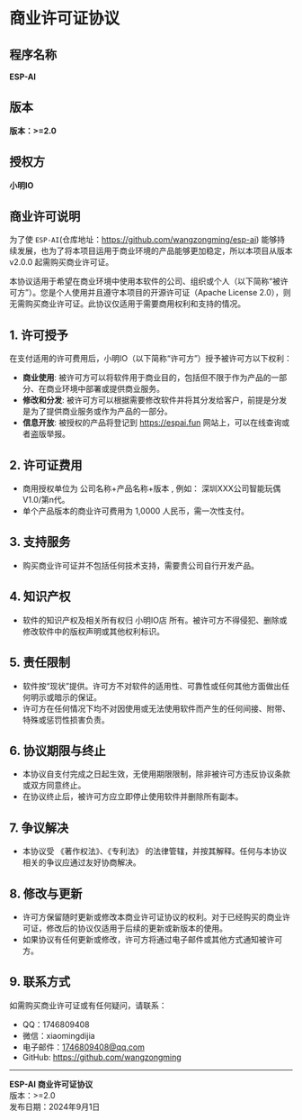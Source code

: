 
# 商业许可证协议

## 程序名称

**ESP-AI**

## 版本

**版本：>=2.0**

## 授权方

**小明IO**

## 商业许可说明

为了使 `ESP-AI`(仓库地址：https://github.com/wangzongming/esp-ai) 能够持续发展，也为了将本项目运用于商业环境的产品能够更加稳定，所以本项目从版本 v2.0.0 起需购买商业许可证。

本协议适用于希望在商业环境中使用本软件的公司、组织或个人（以下简称“被许可方”）。您是个人使用并且遵守本项目的开源许可证（Apache License 2.0），则无需购买商业许可证。此协议仅适用于需要商用权利和支持的情况。
 
## 1. 许可授予

在支付适用的许可费用后，小明IO（以下简称“许可方”）授予被许可方以下权利：

- **商业使用**: 被许可方可以将软件用于商业目的，包括但不限于作为产品的一部分、在商业环境中部署或提供商业服务。
- **修改和分发**: 被许可方可以根据需要修改软件并将其分发给客户，前提是分发是为了提供商业服务或作为产品的一部分。
- **信息开放**: 被授权的产品将登记到 https://espai.fun 网站上，可以在线查询或者盗版举报。

## 2. 许可证费用

- 商用授权单位为 公司名称+产品名称+版本 , 例如： 深圳XXX公司智能玩偶V1.0/第n代。
- 单个产品版本的商业许可费用为 1,0000 人民币，需一次性支付。 

## 3. 支持服务

- 购买商业许可证并不包括任何技术支持，需要贵公司自行开发产品。

## 4. 知识产权

- 软件的知识产权及相关所有权归 小明IO店 所有。被许可方不得侵犯、删除或修改软件中的版权声明或其他权利标识。

## 5. 责任限制

- 软件按“现状”提供。许可方不对软件的适用性、可靠性或任何其他方面做出任何明示或暗示的保证。
- 许可方在任何情况下均不对因使用或无法使用软件而产生的任何间接、附带、特殊或惩罚性损害负责。

## 6. 协议期限与终止

- 本协议自支付完成之日起生效，无使用期限限制，除非被许可方违反协议条款或双方同意终止。
- 在协议终止后，被许可方应立即停止使用软件并删除所有副本。

## 7. 争议解决

- 本协议受 《著作权法》、《专利法》 的法律管辖，并按其解释。任何与本协议相关的争议应通过友好协商解决。 

## 8. 修改与更新

- 许可方保留随时更新或修改本商业许可证协议的权利。对于已经购买的商业许可证，修改后的协议仅适用于后续的更新或新版本的使用。
- 如果协议有任何更新或修改，许可方将通过电子邮件或其他方式通知被许可方。

## 9. 联系方式

如需购买商业许可证或有任何疑问，请联系：
 
- QQ：1746809408  
- 微信：xiaomingdijia 
- 电子邮件：1746809408@qq.com 
- GitHub: https://github.com/wangzongming 

---

**ESP-AI 商业许可证协议**  
版本：>=2.0  
发布日期：2024年9月1日
